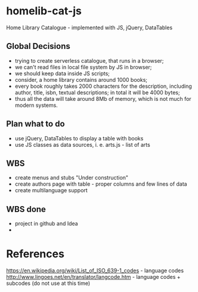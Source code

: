 # homelib-cat-js
Home Library Catalogue - implemented with JS, jQuery, DataTables

## Global Decisions

- trying to create serverless catalogue, that runs in a browser;
- we can't read files in local file system by JS in browser;
- we should keep data inside JS scripts;
- consider, a home library contains around 1000 books;
- every book roughly takes 2000 characters for the description,
  including author, title, isbn, textual descriptions;
  in total it will be 4000 bytes;
- thus all the data will take around 8Mb of memory, which is not much for
  modern systems.

## Plan what to do

- use jQuery, DataTables to display a table with books
- use JS classes as data sources, i. e. arts.js - list of arts

## WBS

- create menus and stubs "Under construction"
- create authors page with table - proper columns and few lines of data
- create multilanguage support


## WBS done
- project in github and Idea
- 


# References

https://en.wikipedia.org/wiki/List_of_ISO_639-1_codes - language codes
http://www.lingoes.net/en/translator/langcode.htm - language codes + subcodes (do not use at this time)

